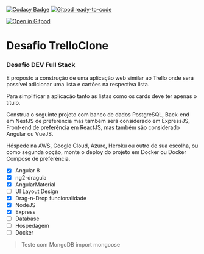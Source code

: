 [![Codacy Badge](https://api.codacy.com/project/badge/Grade/6c8ae9c7a3bf47968d65fa63be05fd26)](https://app.codacy.com/manual/marcialwushu/DesafioTrelloClone?utm_source=github.com&utm_medium=referral&utm_content=marcialwushu/DesafioTrelloClone&utm_campaign=Badge_Grade_Dashboard)
[![Gitpod ready-to-code](https://img.shields.io/badge/Gitpod-ready--to--code-blue?logo=gitpod)](https://gitpod.io/#https://github.com/marcialwushu/DesafioTrelloClone)

[![Open in Gitpod](https://gitpod.io/button/open-in-gitpod.svg)](https://gitpod.io/#snapshot/8af018fe-d03a-4617-a3f0-293d67e90a2b)


# Desafio TrelloClone

### Desafio DEV Full Stack

E proposto a construção de uma aplicação web similar ao Trello onde será possível adicionar uma lista e cartões na respectiva lista.

Para simplificar a aplicação tanto as listas como os cards deve ter apenas o título.


Construa o seguinte projeto com banco de dados PostgreSQL, Back-end em NestJS de preferência mas também será considerado em ExpressJS, Front-end de preferência em  ReactJS, mas também são considerado Angular ou VueJS.

Hóspede na AWS, Google Cloud, Azure, Heroku ou outro de sua escolha, ou como segunda opção, monte o deploy do projeto em Docker ou Docker Compose de preferência.


* [x] Angular 8
* [x] ng2-dragula
* [x] AngularMaterial
* [ ] UI Layout Design
* [x] Drag-n-Drop funcionalidade
* [x] NodeJS
* [x] Express
* [ ] Database
* [ ] Hospedagem 
* [ ] Docker 

>Teste com MongoDB import mongoose
